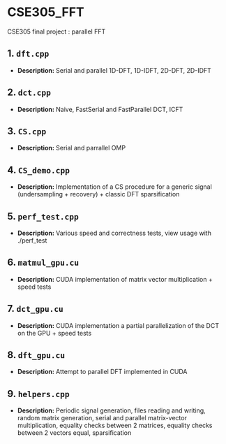 # CSE305_FFT
CSE305 final project : parallel FFT

## 1. `dft.cpp`

- **Description:** Serial and parallel 1D-DFT, 1D-IDFT, 2D-DFT, 2D-IDFT

## 2. `dct.cpp`

- **Description:** Naive, FastSerial and FastParallel DCT, ICFT

## 3. `CS.cpp`

- **Description:** Serial and parrallel OMP

## 4. `CS_demo.cpp`

- **Description:** Implementation of a CS procedure for a generic signal (undersampling + recovery) + classic DFT sparsification

## 5. `perf_test.cpp`

- **Description:** Various speed and correctness tests, view usage with ./perf_test

## 6. `matmul_gpu.cu`

- **Description:** CUDA implementation of matrix vector multiplication + speed tests

## 7. `dct_gpu.cu`

- **Description:** CUDA implementation a partial parallelization of the DCT on the GPU + speed tests

## 8. `dft_gpu.cu`

- **Description:** Attempt to parallel DFT implemented in CUDA


## 9. `helpers.cpp`

- **Description:** Periodic signal generation, files reading and writing, random matrix generation, serial and parallel matrix-vector multiplication, equality checks between 2 matrices, equality checks between 2 vectors equal, sparsification 
